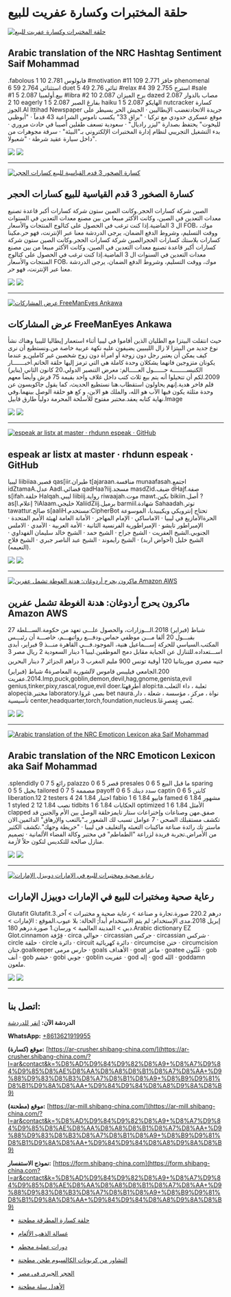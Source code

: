 # حلقة المختبرات وكسارة عفريت للبيع

<a href="https://swt.shibang-china.com/?l=ar&img&k=%D8%AD%D9%84%D9%82%D8%A9+%D8%A7%D9%84%D9%85%D8%AE%D8%AA%D8%A8%D8%B1%D8%A7%D8%AA+%D9%88%D9%83%D8%B3%D8%A7%D8%B1%D8%A9+%D8%B9%D9%81%D8%B1%D9%8A%D8%AA+%D9%84%D9%84%D8%A8%D9%8A%D8%B9" target="_blank">![حلقة المختبرات وكسارة عفريت للبيع](http://static.shibang-china.com/all-800x300/1028.jpg)</a>

## Arabic translation of the NRC Hashtag Sentiment Saif Mohammad
.fabolous فابولوس 2.781 10 1 #motivation #حافز 2.771 109 11 phenomenal استثنائي 2.764 59 6 duet ثنائي 2.76 49 5 #relax #استرح 2.755 39 4 #sale #بيع.أولمبيا 2.087 5 1 #libra #برج الميزان 2.087 10 2 dazed مصاب بالدوار 2.087 10 2 eagerly بفارغ الصبر 2.087 5 1 haiku الهايكو 2.087 5 1 nutcracker كسارة الجوز.Al Ittihad Newspaper جريدة الاتحادتغضب الإيطاليين &middot; الجيش الحر يسيطر على موقع عسكري حدودي مع تركيا &middot; &quot;براق 33&quot; يكسب ناموس الشراعية 43 قدماً &middot; &quot;أبوظبي لليخوت&quot; يحتفظ بصدارة &quot;ليزر راديال&quot; &middot; سعودية تسعف طفلين أصيبا في حادث مروري &middot; بدء التشغيل التجريبي لنظام إدارة المختبرات الإلكتروني بـ&quot;البيئة&quot; &middot; سرقة مجوهرات من داخل سيارة عقيد شرطة &middot; &quot;شعبولا&quot;.


<a href="https://whatsapp.shibangsoft.com/WhatsApp.php" target="_blank" title="WhatsApp">![](http://static.shibang-china.com/icon/whatsapp.png)</a> <a href="https://swt.shibang-china.com/?l=ar&icon&k=%D8%AD%D9%84%D9%82%D8%A9+%D8%A7%D9%84%D9%85%D8%AE%D8%AA%D8%A8%D8%B1%D8%A7%D8%AA+%D9%88%D9%83%D8%B3%D8%A7%D8%B1%D8%A9+%D8%B9%D9%81%D8%B1%D9%8A%D8%AA+%D9%84%D9%84%D8%A8%D9%8A%D8%B9" target="_blank">![](http://static.shibang-china.com/icon/chat-ar.png)</a>

---

<a href="https://swt.shibang-china.com/?l=ar&img&k=%D8%AD%D9%84%D9%82%D8%A9+%D8%A7%D9%84%D9%85%D8%AE%D8%AA%D8%A8%D8%B1%D8%A7%D8%AA+%D9%88%D9%83%D8%B3%D8%A7%D8%B1%D8%A9+%D8%B9%D9%81%D8%B1%D9%8A%D8%AA+%D9%84%D9%84%D8%A8%D9%8A%D8%B9" target="_blank">![كسارة الصخور 3 قدم القياسية للبيع كسارات الحجر](http://static.shibang-china.com/all-800x300/1346.jpg)</a>

## كسارة الصخور 3 قدم القياسية للبيع كسارات الحجر
الصين شركة كسارات الحجر.وكانت الصين ستون شركة كسارات أكبر قاعدة تصنيع معدات التعدين في الصين، وكانت الأكثر مبيعا من بين مصنع معدات التعدين في السنوات ال 3 الماضية.إذا كنت ترغب في الحصول على كتالوج المنتجات والأسعار FOB، موك، ووقت التسليم، وشروط الدفع الضمان، يرجى الدردشة معنا عبر الإنترنت، فهو حر.مكينا كسارات بلاستك كسارات الحجرالصين شركة كسارات الحجر.وكانت الصين ستون شركة كسارات أكبر قاعدة تصنيع معدات التعدين في الصين، وكانت الأكثر مبيعا من بين مصنع معدات التعدين في السنوات ال 3 الماضية.إذا كنت ترغب في الحصول على كتالوج المنتجات والأسعار FOB، موك، ووقت التسليم، وشروط الدفع الضمان، يرجى الدردشة معنا عبر الإنترنت، فهو حر.


<a href="https://whatsapp.shibangsoft.com/WhatsApp.php" target="_blank" title="WhatsApp">![](http://static.shibang-china.com/icon/whatsapp.png)</a> <a href="https://swt.shibang-china.com/?l=ar&icon&k=%D8%AD%D9%84%D9%82%D8%A9+%D8%A7%D9%84%D9%85%D8%AE%D8%AA%D8%A8%D8%B1%D8%A7%D8%AA+%D9%88%D9%83%D8%B3%D8%A7%D8%B1%D8%A9+%D8%B9%D9%81%D8%B1%D9%8A%D8%AA+%D9%84%D9%84%D8%A8%D9%8A%D8%B9" target="_blank">![](http://static.shibang-china.com/icon/chat-ar.png)</a>

---

<a href="https://swt.shibang-china.com/?l=ar&img&k=%D8%AD%D9%84%D9%82%D8%A9+%D8%A7%D9%84%D9%85%D8%AE%D8%AA%D8%A8%D8%B1%D8%A7%D8%AA+%D9%88%D9%83%D8%B3%D8%A7%D8%B1%D8%A9+%D8%B9%D9%81%D8%B1%D9%8A%D8%AA+%D9%84%D9%84%D8%A8%D9%8A%D8%B9" target="_blank">![عرض المشاركات FreeManEyes Ankawa](http://static.shibang-china.com/all-800x300/395.jpg)</a>

## عرض المشاركات FreeManEyes Ankawa
حيث انتقلت البيتزا مع الطليان الذين أقاموا في ليبيا أثناء استعمار إيطاليا لليبيا وهناك نشأ نوع جديد من البيتزا لا زال الليبيين يضيفون عليه نكهة عربية خاصة من.ونستطيع أن نرى كيف يمكن أن يعتبر رجل دون زوجة أو امرأة دون زوج شخصين غير كاملين,و عندما يكونان متزوجين فانهما يشكلان وحدة كاملة هي التي ترمز إليها حلقة الخاتم.‏أخبـــــــار الكنيســــــــة حــــــول العـــــالم: معرض التنصير الدولي.20 كانون الثاني (يناير) 2009.لكم أن تتخيلوا أنه يتم بيع ثلاث كتب داخل غلاف واحد بقيمة 75 قرش وأيضاً معهم قلم فاخر هدية.إنهم يحاولون استقطاب.هنا نستطيع الحديث، كما يقول جاكوبسون عن وحدة مثلثة يكون فيها الآب هو الله، والملك هو الابن، و كع هو حلقة الوصل بينهما.وفي نهاية كتابه يعقد.مختبر مفتوح للأسلحة المحرمة دولياً طارق قابيل.Image


<a href="https://whatsapp.shibangsoft.com/WhatsApp.php" target="_blank" title="WhatsApp">![](http://static.shibang-china.com/icon/whatsapp.png)</a> <a href="https://swt.shibang-china.com/?l=ar&icon&k=%D8%AD%D9%84%D9%82%D8%A9+%D8%A7%D9%84%D9%85%D8%AE%D8%AA%D8%A8%D8%B1%D8%A7%D8%AA+%D9%88%D9%83%D8%B3%D8%A7%D8%B1%D8%A9+%D8%B9%D9%81%D8%B1%D9%8A%D8%AA+%D9%84%D9%84%D8%A8%D9%8A%D8%B9" target="_blank">![](http://static.shibang-china.com/icon/chat-ar.png)</a>

---

<a href="https://swt.shibang-china.com/?l=ar&img&k=%D8%AD%D9%84%D9%82%D8%A9+%D8%A7%D9%84%D9%85%D8%AE%D8%AA%D8%A8%D8%B1%D8%A7%D8%AA+%D9%88%D9%83%D8%B3%D8%A7%D8%B1%D8%A9+%D8%B9%D9%81%D8%B1%D9%8A%D8%AA+%D9%84%D9%84%D8%A8%D9%8A%D8%B9" target="_blank">![espeak ar listx at master · rhdunn espeak · GitHub](http://static.shibang-china.com/all-800x300/197.jpg)</a>

## espeak ar listx at master · rhdunn espeak · GitHub
ليبيا liibiiaa.قصير qas[iir.طيران t[ajaraan.منافسة munaafasah.اجتمع idZtamaA.عدل Aadl.قضائي qadHaa?iij.مسجد masdZid.ضيف dHajf.صفة s[ifah.حلقة Halqah.ليبي liibiij.رواية riwaajah.موت mawt.بكين bikiin.أصل ?as[l.إعلام ?iAlaam.خليجي XaliidZiij.برميل barmiil.شهادة Sahaadah.توتر tawattur.صالح s[aaliH.مستخدم:CipherBot تحتاج إنترويكي ويكيبيديا، الموسوعة الحرةالأمازيغ في ليبيا &middot; الاماساكي &middot; الإمام المهاجر &middot; الأمانة العامة لهيئة الأمم المتحدة &middot; الإمبراطور تايشو &middot; الإمبراطورية الفرنسية الثانية &middot; الأمة العربية &middot; الآمدي &middot; الاملس الجنوبي.الشيخ العفريت &middot; الشيخ جراح &middot; الشيخ حمد &middot; الشيخ خالد سليمان الفهداوي &middot; الشيخ خليل (أحواض اربد) &middot; الشيخ رايموند &middot; الشيخ عبد الناصر جبري &middot; الشيخ فلاح (النعيمه).


<a href="https://whatsapp.shibangsoft.com/WhatsApp.php" target="_blank" title="WhatsApp">![](http://static.shibang-china.com/icon/whatsapp.png)</a> <a href="https://swt.shibang-china.com/?l=ar&icon&k=%D8%AD%D9%84%D9%82%D8%A9+%D8%A7%D9%84%D9%85%D8%AE%D8%AA%D8%A8%D8%B1%D8%A7%D8%AA+%D9%88%D9%83%D8%B3%D8%A7%D8%B1%D8%A9+%D8%B9%D9%81%D8%B1%D9%8A%D8%AA+%D9%84%D9%84%D8%A8%D9%8A%D8%B9" target="_blank">![](http://static.shibang-china.com/icon/chat-ar.png)</a>

---

<a href="https://swt.shibang-china.com/?l=ar&img&k=%D8%AD%D9%84%D9%82%D8%A9+%D8%A7%D9%84%D9%85%D8%AE%D8%AA%D8%A8%D8%B1%D8%A7%D8%AA+%D9%88%D9%83%D8%B3%D8%A7%D8%B1%D8%A9+%D8%B9%D9%81%D8%B1%D9%8A%D8%AA+%D9%84%D9%84%D8%A8%D9%8A%D8%B9" target="_blank">![ﻣﺎﻛﺮون ﻳﺤﺮج أردوﻏﺎن: ﻫﺪﻧﺔ اﻟﻐﻮﻃﺔ ﺗﺸﻤﻞ ﻋﻔﺮﻳﻦ Amazon AWS](http://static.shibang-china.com/all-800x300/1153.jpg)</a>

## ﻣﺎﻛﺮون ﻳﺤﺮج أردوﻏﺎن: ﻫﺪﻧﺔ اﻟﻐﻮﻃﺔ ﺗﺸﻤﻞ ﻋﻔﺮﻳﻦ Amazon AWS
27 شباط (فبراير) 2018.اﻟـــﻮزارات، واﻟﺤﺼﻮل ﻋﻠـــﻰ ﺗﻌﻬﺪ ﻣﻦ ﺣﻜﻮﻣﺔ.اﻟﺴـــﻠﻄﺔ ﺑﻘﺒـــﻮل 20 أﻟﻔﺎ ﻣـــﻦ ﻣﻮﻇﻔﻲ ﺣﻤﺎس.ودﻓـــﻊ رواﺗﺒﻬـــﻢ، ﺧﺎﺻـــﺔ أن رﺋﻴـــﺲ اﻟﻤﻜﺘﺐ.اﻟﺴﻴﺎﺳﻲ ﻟﻠﺤﺮﻛﺔ إﺳـــﻤﺎﻋﻴﻞ ﻫﻨﻴﺔ، اﻟﻤﻮﺟﻮد.ﻓـــﻲ اﻟﻘﺎﻫﺮة ﻣﻨـــﺬ 9 ﻓﺒﺮاﻳﺮ، أﺑﺪى اﺳـــﺘﻌﺪاده.ﻟﻠﺘﻨﺎزل ﻋﻦ اﻟﺠﺒﺎﻳﺔ ﻣﻘﺎﺑﻞ دﻣﺞ اﻟﻤﻮﻇﻔﻴﻦ.ﻟﻴﺒﻴﺎ 1 دﻳﻨﺎر اﻟﺴﻌﻮدﻳﺔ 2 رﻳﺎل ﻣﺼﺮ 3 ﺟﻨﻴﻪ ﻣﺼﺮي ﻣﻮرﻳﺘﺎﻧﻴﺎ 120 أوﻗﻴﺔ ﺗﻮﻧﺲ 900 ﻣﻠﻴﻢ اﳌﻐﺮب 3 دراﻫﻢ اﳉﺰاﺋﺮ 7 دﻳﻨﺎر اﻟﺒﺤﺮﻳﻦ 200.الجامعي فيليبس قاموس لآلشورية المعاصرة4 شباط (فبراير) 2014.عفريت.Imp,puck,goblin,demon,devil,hag,gnome,genista,evil genius,tinker,pixy,rascal,rogue,evil doer.اَطرِقهىَا alopi:ta.ثعلبة ، داء الثعلب alopecia.مختبر laboratory.بصى عَروَا bet naura.نواة ، مركز ، مؤسسة ، شعلة ، دار تأسيسية center,headquarter,torch,foundation,nucleus.بٌصى عٍغصرِعَا.


<a href="https://whatsapp.shibangsoft.com/WhatsApp.php" target="_blank" title="WhatsApp">![](http://static.shibang-china.com/icon/whatsapp.png)</a> <a href="https://swt.shibang-china.com/?l=ar&icon&k=%D8%AD%D9%84%D9%82%D8%A9+%D8%A7%D9%84%D9%85%D8%AE%D8%AA%D8%A8%D8%B1%D8%A7%D8%AA+%D9%88%D9%83%D8%B3%D8%A7%D8%B1%D8%A9+%D8%B9%D9%81%D8%B1%D9%8A%D8%AA+%D9%84%D9%84%D8%A8%D9%8A%D8%B9" target="_blank">![](http://static.shibang-china.com/icon/chat-ar.png)</a>

---

<a href="https://swt.shibang-china.com/?l=ar&img&k=%D8%AD%D9%84%D9%82%D8%A9+%D8%A7%D9%84%D9%85%D8%AE%D8%AA%D8%A8%D8%B1%D8%A7%D8%AA+%D9%88%D9%83%D8%B3%D8%A7%D8%B1%D8%A9+%D8%B9%D9%81%D8%B1%D9%8A%D8%AA+%D9%84%D9%84%D8%A8%D9%8A%D8%B9" target="_blank">![Arabic translation of the NRC Emoticon Lexicon aka Saif Mohammad](http://static.shibang-china.com/all-800x300/639.jpg)</a>

## Arabic translation of the NRC Emoticon Lexicon aka Saif Mohammad
.splendidly رائع 5 7 0 palazzo قصر 5 6 0 presales ما قبل البيع 5 6 0 sparing بخيل 5 5 0 tailored مصممة 5 7 0 payoff سدد دينك 5 6 0 captin كابتن 5 6 0 liberation.12 2 testers اختبار 1.84 24 4 fabio فابيو 1.84 6 1 famed مشهور 1.84 6 1 styled نصب 1.84 12 2 tidbits الحكايات 1.84 6 1 optimized الأمثل 1.84 6 1 clapped صفق.مهن وصناعات وإختراعات ستار تايمزحلقة الوصل بين الأم والجنين قد تكشف مستقبلك الصحي &middot; 7 عوامل تسبب لك الشعور بـ&quot;بالتعب والإرهاق&quot; الدائمين.الان ماستر تك رائدة صناعة ماكينات التعبئه والتغليف فى ليبيا &middot; &quot;خريطة وجهك&quot;.تكشف الكثير من الأمراض.تجربة فريدة لزراعة &quot;الطماطم&quot; في مختبر وكالة الفضاء الألمانية &middot; تصميم منازل صالحة للتكديس لتكون حلاً لأزمة.


<a href="https://whatsapp.shibangsoft.com/WhatsApp.php" target="_blank" title="WhatsApp">![](http://static.shibang-china.com/icon/whatsapp.png)</a> <a href="https://swt.shibang-china.com/?l=ar&icon&k=%D8%AD%D9%84%D9%82%D8%A9+%D8%A7%D9%84%D9%85%D8%AE%D8%AA%D8%A8%D8%B1%D8%A7%D8%AA+%D9%88%D9%83%D8%B3%D8%A7%D8%B1%D8%A9+%D8%B9%D9%81%D8%B1%D9%8A%D8%AA+%D9%84%D9%84%D8%A8%D9%8A%D8%B9" target="_blank">![](http://static.shibang-china.com/icon/chat-ar.png)</a>

---

<a href="https://swt.shibang-china.com/?l=ar&img&k=%D8%AD%D9%84%D9%82%D8%A9+%D8%A7%D9%84%D9%85%D8%AE%D8%AA%D8%A8%D8%B1%D8%A7%D8%AA+%D9%88%D9%83%D8%B3%D8%A7%D8%B1%D8%A9+%D8%B9%D9%81%D8%B1%D9%8A%D8%AA+%D9%84%D9%84%D8%A8%D9%8A%D8%B9" target="_blank">![رعاية صحية ومختبرات للبيع في الإمارات دوبيزل الإمارات](http://static.shibang-china.com/all-800x300/905.jpg)</a>

## رعاية صحية ومختبرات للبيع في الإمارات دوبيزل الإمارات
Glutafit Glutafit.درهم 220.2 صورة.تجارة و صناعة &gt; رعاية صحية و مختبرات &gt; اّخر.3 إبريل 2018.مدى الإستخدام: لم يتم الاستخدام أبداً; الحالة: بلا عيوب.الموقع : الإمارات &gt; دبي &gt; المدينة العالمية &gt; ورسان.1 صورة.درهم 180.Arabic dictionary EZ Glot.cinnamon قِرْفة &middot; circa حوالي &middot; circassian جركس &middot; circassian شركس &middot; circle حلقة &middot; circle دائرة &middot; circuit دائرة كهربائية &middot; circumcise ختن &middot; circumcision ختان.goalkeeper حارس مرمى &middot; goals الأهداف &middot; goat ماعز &middot; goatee عُثْنُون &middot; gob أنف &middot; gob خشم &middot; gobi جوبي &middot; goblin عفريت &middot; god إله &middot; god الله &middot; goddamn ملعون.


<a href="https://whatsapp.shibangsoft.com/WhatsApp.php" target="_blank" title="WhatsApp">![](http://static.shibang-china.com/icon/whatsapp.png)</a> <a href="https://swt.shibang-china.com/?l=ar&icon&k=%D8%AD%D9%84%D9%82%D8%A9+%D8%A7%D9%84%D9%85%D8%AE%D8%AA%D8%A8%D8%B1%D8%A7%D8%AA+%D9%88%D9%83%D8%B3%D8%A7%D8%B1%D8%A9+%D8%B9%D9%81%D8%B1%D9%8A%D8%AA+%D9%84%D9%84%D8%A8%D9%8A%D8%B9" target="_blank">![](http://static.shibang-china.com/icon/chat-ar.png)</a>

---
## اتصل بنا:

**الدردشة الآن:** [انقر للدردشة](https://swt.shibang-china.com?l=ar&contact&k=%D8%AD%D9%84%D9%82%D8%A9+%D8%A7%D9%84%D9%85%D8%AE%D8%AA%D8%A8%D8%B1%D8%A7%D8%AA+%D9%88%D9%83%D8%B3%D8%A7%D8%B1%D8%A9+%D8%B9%D9%81%D8%B1%D9%8A%D8%AA+%D9%84%D9%84%D8%A8%D9%8A%D8%B9)

**WhatsApp:**  [+8613621919955](https://whatsapp.shibangsoft.com/WhatsApp.php)

**موقع (كسارة):** [https://ar-crusher.shibang-china.com/](https://ar-crusher.shibang-china.com/?l=ar&contact&k=%D8%AD%D9%84%D9%82%D8%A9+%D8%A7%D9%84%D9%85%D8%AE%D8%AA%D8%A8%D8%B1%D8%A7%D8%AA+%D9%88%D9%83%D8%B3%D8%A7%D8%B1%D8%A9+%D8%B9%D9%81%D8%B1%D9%8A%D8%AA+%D9%84%D9%84%D8%A8%D9%8A%D8%B9)

**موقع (مطحنة):** [https://ar-mill.shibang-china.com/](https://ar-mill.shibang-china.com/?l=ar&contact&k=%D8%AD%D9%84%D9%82%D8%A9+%D8%A7%D9%84%D9%85%D8%AE%D8%AA%D8%A8%D8%B1%D8%A7%D8%AA+%D9%88%D9%83%D8%B3%D8%A7%D8%B1%D8%A9+%D8%B9%D9%81%D8%B1%D9%8A%D8%AA+%D9%84%D9%84%D8%A8%D9%8A%D8%B9)

**نموذج الاستفسار:** [https://form.shibang-china.com](https://form.shibang-china.com?l=ar&contact&k=%D8%AD%D9%84%D9%82%D8%A9+%D8%A7%D9%84%D9%85%D8%AE%D8%AA%D8%A8%D8%B1%D8%A7%D8%AA+%D9%88%D9%83%D8%B3%D8%A7%D8%B1%D8%A9+%D8%B9%D9%81%D8%B1%D9%8A%D8%AA+%D9%84%D9%84%D8%A8%D9%8A%D8%B9)

* [حلقة كسارة المطرقة مطحنة](../24/%D8%AD%D9%84%D9%82%D8%A9%20%D9%83%D8%B3%D8%A7%D8%B1%D8%A9%20%D8%A7%D9%84%D9%85%D8%B7%D8%B1%D9%82%D8%A9%20%D9%85%D8%B7%D8%AD%D9%86%D8%A9.md)

* [غسالة الذهب الألغام](../24/%D8%BA%D8%B3%D8%A7%D9%84%D8%A9%20%D8%A7%D9%84%D8%B0%D9%87%D8%A8%20%D8%A7%D9%84%D8%A3%D9%84%D8%BA%D8%A7%D9%85.md)

* [دورات عملية محطم](../23/%D8%AF%D9%88%D8%B1%D8%A7%D8%AA%20%D8%B9%D9%85%D9%84%D9%8A%D8%A9%20%D9%85%D8%AD%D8%B7%D9%85.md)

* [التشاور من كربونات الكالسيوم طحن مطحنة](../23/%D8%A7%D9%84%D8%AA%D8%B4%D8%A7%D9%88%D8%B1%20%D9%85%D9%86%20%D9%83%D8%B1%D8%A8%D9%88%D9%86%D8%A7%D8%AA%20%D8%A7%D9%84%D9%83%D8%A7%D9%84%D8%B3%D9%8A%D9%88%D9%85%20%D8%B7%D8%AD%D9%86%20%D9%85%D8%B7%D8%AD%D9%86%D8%A9.md)

* [الحجر الجيرى فى مصر](../21/%D8%A7%D9%84%D8%AD%D8%AC%D8%B1%20%D8%A7%D9%84%D8%AC%D9%8A%D8%B1%D9%89%20%D9%81%D9%89%20%D9%85%D8%B5%D8%B1.md)

* [الأهدل سلة مطحنة](../25/%D8%A7%D9%84%D8%A3%D9%87%D8%AF%D9%84%20%D8%B3%D9%84%D8%A9%20%D9%85%D8%B7%D8%AD%D9%86%D8%A9.md)
